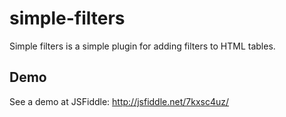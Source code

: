 simple-filters
==============

Simple filters is a simple plugin for adding filters to HTML tables.

Demo
----
See a demo at JSFiddle: 
http://jsfiddle.net/7kxsc4uz/

